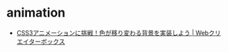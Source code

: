 # animation

- [CSS3アニメーションに挑戦！色が移り変わる背景を実装しよう | Webクリエイターボックス](https://www.webcreatorbox.com/tech/css3-animation-colour)

